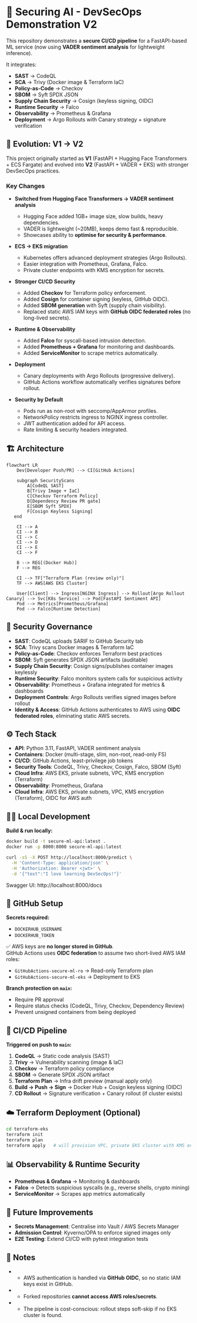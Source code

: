 # 🚀 Securing AI - DevSecOps Demonstration V2

This repository demonstrates a **secure CI/CD pipeline** for a FastAPI-based ML service (now using **VADER sentiment analysis** for lightweight inference).  

It integrates:

- **SAST** → CodeQL  
- **SCA** → Trivy (Docker image & Terraform IaC)  
- **Policy-as-Code** → Checkov  
- **SBOM** → Syft SPDX JSON  
- **Supply Chain Security** → Cosign (keyless signing, OIDC)  
- **Runtime Security** → Falco  
- **Observability** → Prometheus & Grafana  
- **Deployment** → Argo Rollouts with Canary strategy + signature verification

## 🔄 Evolution: V1 → V2

This project originally started as **V1** (FastAPI + Hugging Face Transformers + ECS Fargate) and evolved into **V2** (FastAPI + VADER + EKS) with stronger DevSecOps practices.

### Key Changes

- **Switched from Hugging Face Transformers → VADER sentiment analysis**
  - Hugging Face added 1GB+ image size, slow builds, heavy dependencies.
  - VADER is lightweight (~20MB), keeps demo fast & reproducible.
  - Showcases ability to **optimise for security & performance**.

- **ECS → EKS migration**
  - Kubernetes offers advanced deployment strategies (Argo Rollouts).
  - Easier integration with Prometheus, Grafana, Falco.
  - Private cluster endpoints with KMS encryption for secrets.

- **Stronger CI/CD Security**
  - Added **Checkov** for Terraform policy enforcement.
  - Added **Cosign** for container signing (keyless, GitHub OIDC).
  - Added **SBOM generation** with Syft (supply chain visibility).
  - Replaced static AWS IAM keys with **GitHub OIDC federated roles** (no long-lived secrets).

- **Runtime & Observability**
  - Added **Falco** for syscall-based intrusion detection.
  - Added **Prometheus + Grafana** for monitoring and dashboards.
  - Added **ServiceMonitor** to scrape metrics automatically.

- **Deployment**
  - Canary deployments with Argo Rollouts (progressive delivery).
  - GitHub Actions workflow automatically verifies signatures before rollout.

- **Security by Default**
  - Pods run as non-root with seccomp/AppArmor profiles.
  - NetworkPolicy restricts ingress to NGINX ingress controller.
  - JWT authentication added for API access.
  - Rate limiting & security headers integrated.

## 🏗️ Architecture
```mermaid
flowchart LR
    Dev[Developer Push/PR] --> CI[GitHub Actions]

    subgraph SecurityScans
        A[CodeQL SAST]
        B[Trivy Image + IaC]
        C[Checkov Terraform Policy]
        D[Dependency Review PR gate]
        E[SBOM Syft SPDX]
        F[Cosign Keyless Signing]
   end

    CI --> A
    CI --> B
    CI --> C
    CI --> D
    CI --> E
    CI --> F

    B --> REG[(Docker Hub)]
    F --> REG

    CI --> TF["Terraform Plan (review only)"]
    TF --> AWS[AWS EKS Cluster]

    User[Client] --> Ingress[NGINX Ingress] --> Rollout[Argo Rollout Canary] --> Svc[K8s Service] --> Pod[FastAPI Sentiment API]
    Pod --> Metrics[Prometheus/Grafana]
    Pod --> Falco[Runtime Detection]
```
## 🔐 Security Governance

- **SAST**: CodeQL uploads SARIF to GitHub Security tab  
- **SCA**: Trivy scans Docker images & Terraform IaC  
- **Policy-as-Code**: Checkov enforces Terraform best practices  
- **SBOM**: Syft generates SPDX JSON artifacts (auditable)  
- **Supply Chain Security**: Cosign signs/publishes container images keylessly  
- **Runtime Security**: Falco monitors system calls for suspicious activity  
- **Observability**: Prometheus + Grafana integrated for metrics & dashboards  
- **Deployment Controls**: Argo Rollouts verifies signed images before rollout  
- **Identity & Access**: GitHub Actions authenticates to AWS using **OIDC federated roles**, eliminating static AWS secrets.

## ⚙️ Tech Stack

- **API**: Python 3.11, FastAPI, VADER sentiment analysis  
- **Containers**: Docker (multi-stage, slim, non-root, read-only FS)  
- **CI/CD**: GitHub Actions, least-privilege job tokens  
- **Security Tools**: CodeQL, Trivy, Checkov, Cosign, Falco, SBOM (Syft)  
- **Cloud Infra**: AWS EKS, private subnets, VPC, KMS encryption (Terraform)  
- **Observability**: Prometheus, Grafana  
- **Cloud Infra**: AWS EKS, private subnets, VPC, KMS encryption (Terraform), OIDC for AWS auth  

## 🧑‍💻 Local Development

**Build & run locally:**
```bash
docker build -t secure-ml-api:latest .
docker run -p 8000:8000 secure-ml-api:latest

curl -sS -X POST http://localhost:8000/predict \
  -H 'Content-Type: application/json' \
  -H 'Authorization: Bearer <jwt>' \
  -d '{"text":"I love learning DevSecOps!"}'

```
Swagger UI:
http://localhost:8000/docs

## 🔑 GitHub Setup

**Secrets required:**
- `DOCKERHUB_USERNAME`  
- `DOCKERHUB_TOKEN`  

✅ AWS keys are **no longer stored in GitHub**.  
GitHub Actions uses **OIDC federation** to assume two short-lived AWS IAM roles:  
- `GitHubActions-secure-ml-ro` → Read-only Terraform plan  
- `GitHubActions-secure-ml-eks` → Deployment to EKS  

**Branch protection on `main`:**
- Require PR approval  
- Require status checks (CodeQL, Trivy, Checkov, Dependency Review)  
- Prevent unsigned containers from being deployed  

## 🔄 CI/CD Pipeline

**Triggered on push to `main`:**

1. **CodeQL** → Static code analysis (SAST)  
2. **Trivy** → Vulnerability scanning (image & IaC)  
3. **Checkov** → Terraform policy compliance  
4. **SBOM** → Generate SPDX JSON artifact  
5. **Terraform Plan** → Infra drift preview (manual apply only)  
6. **Build → Push → Sign** → Docker Hub + Cosign keyless signing (OIDC)
7. **CD Rollout** → Signature verification + Canary rollout (if cluster exists)  

## ☁️ Terraform Deployment (Optional)

```bash
cd terraform-eks
terraform init
terraform plan
terraform apply   # will provision VPC, private EKS cluster with KMS encryption
```

## 📊 Observability & Runtime Security

- **Prometheus & Grafana** → Monitoring & dashboards  
- **Falco** → Detects suspicious syscalls (e.g., reverse shells, crypto mining)  
- **ServiceMonitor** → Scrapes app metrics automatically  

## 🚀 Future Improvements

- **Secrets Management**: Centralise into Vault / AWS Secrets Manager  
- **Admission Control**: Kyverno/OPA to enforce signed images only  
- **E2E Testing**: Extend CI/CD with pytest integration tests  

 ## 📌 Notes
+ - AWS authentication is handled via **GitHub OIDC**, so no static IAM keys exist in GitHub.  
+ - Forked repositories **cannot access AWS roles/secrets**.  
+ - The pipeline is cost-conscious: rollout steps soft-skip if no EKS cluster is found.  